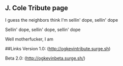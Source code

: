 ## J. Cole Tribute page

I guess the neighbors think I'm sellin' dope, sellin' dope

Sellin' dope, sellin' dope, sellin' dope

Well motherfucker, I am

##Links
Version 1.0: (http://ogkevintribute.surge.sh)

Beta 2.0: (http://ogkevinbeta.surge.sh/)

